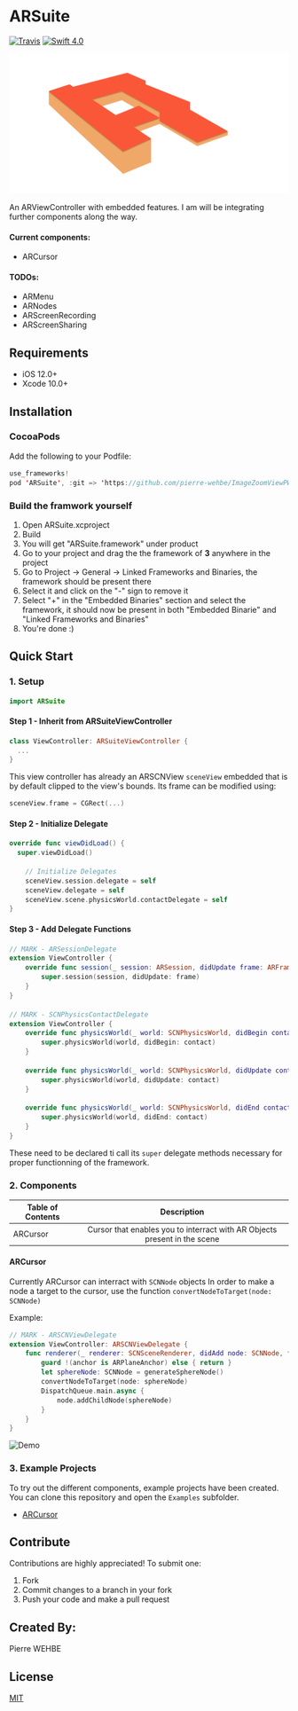 # ARSuite
[![Travis](https://img.shields.io/travis/Ramotion/folding-cell.svg)](https://travis-ci.org/Ramotion/folding-cell)
[![Swift 4.0](https://img.shields.io/badge/Swift-4.2-green.svg?style=flat)](https://developer.apple.com/swift/)

![intro image](https://github.com/pierre-wehbe/ARSuite/blob/master/Logo.png)

An ARViewController with embedded features. I am will be integrating further components along the way.
#### Current components:
- ARCursor

#### TODOs:
- ARMenu
- ARNodes
- ARScreenRecording
- ARScreenSharing


## Requirements
- iOS 12.0+
- Xcode 10.0+

## Installation

### CocoaPods
Add the following to your Podfile:
```swift
use_frameworks!
pod 'ARSuite', :git => 'https://github.com/pierre-wehbe/ImageZoomViewPW.git', :tag => '1.0.0'
```

### Build the framwork yourself
1. Open ARSuite.xcproject
2. Build
3. You will get "ARSuite.framework" under product
4. Go to your project and drag the the framework of **3** anywhere in the project
5. Go to Project -> General -> Linked Frameworks and Binaries, the framework should be present there
6. Select it and click on the "-" sign to remove it
7. Select "+" in the "Embedded Binaries" section and select the framework, it should now be present in both "Embedded Binarie" and "Linked Frameworks and Binaries"
8. You're done :)

## Quick Start

### 1. Setup

```swift
import ARSuite
```

#### Step 1 - Inherit from ARSuiteViewController
```swift
class ViewController: ARSuiteViewController {
  ...
}
```
This view controller has already an ARSCNView ```sceneView``` embedded that is by default clipped to the view's bounds.
Its frame can be modified using:
```swift
sceneView.frame = CGRect(...)
```

#### Step 2 - Initialize Delegate
```swift
override func viewDidLoad() {
  super.viewDidLoad()
  
    // Initialize Delegates
    sceneView.session.delegate = self
    sceneView.delegate = self
    sceneView.scene.physicsWorld.contactDelegate = self
}
```

#### Step 3 - Add Delegate Functions
```swift
// MARK - ARSessionDelegate
extension ViewController {
    override func session(_ session: ARSession, didUpdate frame: ARFrame) {
        super.session(session, didUpdate: frame)
    }
}

// MARK - SCNPhysicsContactDelegate
extension ViewController {
    override func physicsWorld(_ world: SCNPhysicsWorld, didBegin contact: SCNPhysicsContact) {
        super.physicsWorld(world, didBegin: contact)
    }

    override func physicsWorld(_ world: SCNPhysicsWorld, didUpdate contact: SCNPhysicsContact) {
        super.physicsWorld(world, didUpdate: contact)
    }

    override func physicsWorld(_ world: SCNPhysicsWorld, didEnd contact: SCNPhysicsContact) {
        super.physicsWorld(world, didEnd: contact)
    }
}
```
These need to be declared ti call its ```super``` delegate methods necessary for proper functionning of the framework.

### 2. Components
| Table of Contents  |  Description       |
| ------------------ |:------------------:|
| ARCursor |  Cursor that enables you to interract with AR Objects present in the scene |

#### ARCursor
Currently ARCursor can interract with ```SCNNode``` objects
In order to make a node a target to the cursor, use the function ```convertNodeToTarget(node: SCNNode)```

Example:
```swift
// MARK - ARSCNViewDelegate
extension ViewController: ARSCNViewDelegate {
    func renderer(_ renderer: SCNSceneRenderer, didAdd node: SCNNode, for anchor: ARAnchor) {
        guard !(anchor is ARPlaneAnchor) else { return }
        let sphereNode: SCNNode = generateSphereNode()
        convertNodeToTarget(node: sphereNode)
        DispatchQueue.main.async {
            node.addChildNode(sphereNode)
        }
    }
}
```

![Demo](https://thumbs.gfycat.com/MealyArtisticAltiplanochinchillamouse-size_restricted.gif)

### 3. Example Projects
To try out the different components, example projects have been created.
You can clone this repository and open the ```Examples``` subfolder.

* [ARCursor](https://github.com/pierre-wehbe/ios_swift_ar_cursor/tree/master/Examples/CursorExample)

## Contribute
Contributions are highly appreciated! To submit one:
1. Fork
2. Commit changes to a branch in your fork
3. Push your code and make a pull request

## Created By:
Pierre WEHBE

## License
[MIT](https://github.com/pierre-wehbe/ImageZoomViewPW/blob/master/LICENSE)
